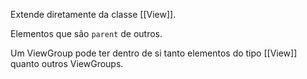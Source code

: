 Extende diretamente da classe [[View]].

Elementos que são `parent` de outros.

Um ViewGroup pode ter dentro de si tanto elementos do tipo [[View]] quanto outros ViewGroups.
